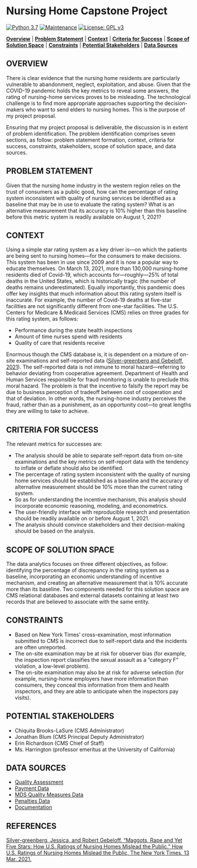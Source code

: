 # Nursing Home Capstone Project

[![Python 3.7](https://img.shields.io/badge/python-3.7-blue.svg)](https://www.python.org/downloads/release/python-380/)
[![Maintenance](https://img.shields.io/badge/Maintained%3F-yes-green.svg)](https://github.com/jonahwinninghoff/Springboard/graphs/commit-activity)
[![License: GPL v3](https://img.shields.io/badge/License-GPLv3-blue.svg)](https://www.gnu.org/licenses/gpl-3.0)

**[Overview](#overview)** | **[Problem Statement](#problem)** | **[Context](#context)** | **[Criteria for Success](#criteria)** | **[Scope of Solution Space](#scope)** | **[Constraints](#constraints)** | **[Potential Stakeholders](#stakeholders)** | **[Data Sources](#sources)**


## OVERVIEW <a id='overview'></a>

There is clear evidence that the nursing home residents are particularly vulnerable to abandonment, neglect, exploitation, and abuse. Given that the COVID-19 pandemic holds the key metrics to reveal some answers, the rating of nursing-home services proves to be misleading. The technological challenge is to find more appropriate approaches supporting the decision-makers who want to send elders to nursing homes. This is the purpose of my project proposal.

Ensuring that my project proposal is deliverable, the discussion is in extent of  problem identification. The problem identification comprises seven sections, as follow: problem statement formation, context, criteria for success, constraints, stakeholders, scope of solution space, and data sources.

## PROBLEM STATEMENT <a id='problem'></a>

Given that the nursing home industry in the western region relies on the trust of consumers as a public good, how can the percentage of rating system inconsistent with quality of nursing services be identified as a baseline that may be in use to evaluate the rating system? What is an alternative measurement that its accuracy is 10% higher than this baseline before this metric system is readily available on August 1, 2021?

## CONTEXT <a id='context'></a>

Using a simple star rating system as a key driver is—on which the patients are being sent to nursing homes—for the consumers to make decisions. This system has been in use since 2009 and it is now a popular way to educate themselves. On March 13, 2021, more than 130,000 nursing-home residents died of Covid-19, which accounts for—roughly—25% of total deaths in the United States, which is historically tragic (the number of deaths remains underestimated). Equally importantly, this pandemic does offer key insights that much information about this rating system itself is inaccurate. For example, the number of Covid-19 deaths at five-star facilities are not significantly different from one-star facilities. The U.S. Centers for Medicare & Medicaid Services (CMS) relies on three grades for this rating system, as follows: 

- Performance during the state health inspections
- Amount of time nurses spend with residents
- Quality of care that residents receive

Enormous though the CMS database is, it is dependent on a mixture of on-site examinations and self-reported data ([Silver-greenberg and Gebeloff, 2021](#reference)). The self-reported data is not immune to moral hazard—referring to behavior deviating from cooperative agreement. Department of Health and Human Services responsible for fraud monitoring is unable to preclude this moral hazard. The problem is that the incentive to falsify the report may be due to business perception of tradeoff between cost of cooperation and that of deviation. In other words, the nursing-home industry perceives the fraud, rather than as a punishment, as an opportunity cost—to great lengths they are willing to take to achieve.


## CRITERIA FOR SUCCESS <a id='criteria'></a>

The relevant metrics for successes are:

- The analysis should be able to separate self-report data from on-site examinations and the key metrics on self-report data with the tendency to inflate or deflate should also be identified.
-	The percentage of rating system inconsistent with the quality of nursing home services should be established as a baseline and the accuracy of alternative measurement should be 10% more than the current rating system.
-	So as for understanding the incentive mechanism, this analysis should incorporate economic reasoning, modeling, and econometrics.
-	The user-friendly interface with reproducible research and presentation should be readily available on or before August 1, 2021.
-	The analysis should convince stakeholders and their decision-making should be based on the analysis. 

## SCOPE OF SOLUTION SPACE <a id = 'scope'></a>

The data analytics focuses on three different objectives, as follow: identifying the percentage of discrepancy in the rating system as a baseline, incorporating an economic understanding of incentive mechanism, and creating an alternative measurement that is 10% accurate more than its baseline. Two components needed for this solution space are CMS relational databases and external datasets containing at least two records that are believed to associate with the same entity.

## CONSTRAINTS <a id = 'constraints'></a>

-	Based on New York Times’ cross-examination, most information submitted to CMS is incorrect due to self-report data and the incidents are often unreported.
-	The on-site examination may be at risk for observer bias (for example, the inspection report classifies the sexual assault as a “category F” violation, a low-level problem).
-	The on-site examination may also be at risk for adverse selection (for example, nursing-home employers have more information than consumers, they conceal this information from them and health inspectors, and they are able to anticipate when the inspectors pay visits).

## POTENTIAL STAKEHOLDERS <a id = 'stakeholders'></a>

-	Chiquita Brooks-LaSure (CMS Administrator)
- Jonathan Blum (CMS Principal Deputy Administrator)
-	Erin Richardson (CMS Chief of Staff)
-	Ms. Harrington (professor emeritus at the University of California)

## DATA SOURCES <a id = 'sources'></a>

- [Quality Assessment](https://www.cms.gov/Medicare/Quality-Initiatives-Patient-Assessment-Instruments/NursingHomeQualityInits/Staffing-Data-Submission-PBJ)
- [Payment Data](https://data.cms.gov/browse?q=daily+nurse+staffing)
- [MDS Quality Measures Data](https://data.cms.gov/provider-data/dataset/djen-97ju)
- [Penalties Data](https://data.cms.gov/provider-data/dataset/g6vv-u9sr)
- [Documentation](https://data.cms.gov/Special-Programs-Initiatives-Long-Term-Care-Facili/PBJ-Public-Use-Files-Data-Documentation/ygny-gzks)

## REFERENCES <a id = "reference"></a>

[Silver-greenberg, Jessica, and Robert Gebeloff. “Maggots, Rape and Yet Five Stars: How U.S. Ratings of Nursing Homes Mislead the Public.” How U.S. Ratings of Nursing Homes Mislead the Public, The New York Times, 13 Mar. 2021.](https://www.nytimes.com/2021/03/13/business/nursing-homes-ratings-medicare-covid.html) <a id = 'silver-greenberg'></a>
